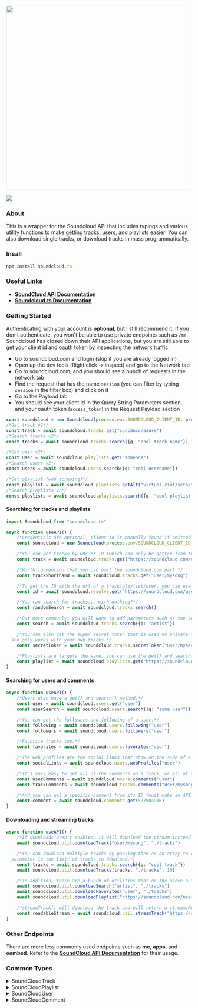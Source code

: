 <div align="left">
  <p>
    <a href="https://moebits.github.io/soundcloud.ts/"><img src="https://raw.githubusercontent.com/Moebits/soundcloud.ts/master/images/soundcloud.tslogo.gif" width="500" /></a>
  </p>
  <p>
    <a href="https://nodei.co/npm/soundcloud.ts/"><img src="https://nodei.co/npm/soundcloud.ts.png" /></a>
  </p>
</div>

### About

This is a wrapper for the Soundcloud API that includes typings and various utility functions
to make getting tracks, users, and playlists easier! You can also download single tracks, or download tracks in mass programmatically.

### Insall

```ts
npm install soundcloud.ts
```

### Useful Links

-   [**SoundCloud API Documentation**](https://developers.soundcloud.com/docs/api/reference)
-   [**Soundcloud.ts Documentation**](https://moebits.github.io/soundcloud.ts/)

### Getting Started

Authenticating with your account is **optional**, but I still recommend it. If you don't authenticate, you won't be able to use private endpoints such as `/me`. Soundcloud has closed down their API applications, but you are still able to get your client id and oauth token by inspecting the network traffic.

-   Go to soundcloud.com and login (skip if you are already logged in)
-   Open up the dev tools (Right click -> inspect) and go to the Network tab
-   Go to soundcloud.com, and you should see a bunch of requests in the network tab
-   Find the request that has the name `session` (you can filter by typing `session` in the filter box) and click on it
-   Go to the Payload tab
-   You should see your client id in the Query String Parameters section, and your oauth token (`access_token`) in the Request Payload section

```ts
const soundcloud = new Soundcloud(process.env.SOUNDCLOUD_CLIENT_ID, process.env.SOUNDCLOUD_OAUTH_TOKEN)
/*Get track v2*/
const track = await soundcloud.tracks.get("succducc/azure")
/*Search tracks v2*/
const tracks = await soundcloud.tracks.search({q: "cool track name"})

/*Get user v2*/
const user = await soundcloud.playlists.get("someone")
/*Search users v2*/
const users = await soundcloud.users.search({q: "cool username"})

/*Get playlist (web scraping)*/
const playlist = await soundcloud.playlists.getAlt("virtual-riot/sets/throwback-ep")
/*Search playlists v2*/
const playlists = await soundcloud.playlists.search({q: "cool playlist name"})
```

#### Searching for tracks and playlists

```ts
import Soundcloud from "soundcloud.ts"

async function useAPI() {
    /*Credentials are optional, client id is manually found if omitted.*/
    const soundcloud = new Soundcloud(process.env.SOUNDCLOUD_CLIENT_ID, process.env.SOUNDCLOUD_OAUTH_TOKEN)

    /*You can get tracks by URL or ID (which can only be gotten from the API)*/
    const track = await soundcloud.tracks.get("https://soundcloud.com/user/mysong")

    /*Worth to mention that you can omit the soundcloud.com part.*/
    const trackShorthand = await soundcloud.tracks.get("user/mysong")

    /*To get the ID with the url of a track/playlist/user, you can use the resolve endpoint.*/
    const id = await soundcloud.resolve.get("https://soundcloud.com/user/mysong")

    /*You can search for tracks... with nothing?*/
    const randomSearch = await soundcloud.tracks.search()

    /*But more commonly, you will want to add parameters such as the search query.*/
    const search = await soundcloud.tracks.search({q: "artist"})

    /*You can also get the super secret token that is used on private tracks. Authentication required, 
  and only works with your own tracks.*/
    const secretToken = await soundcloud.tracks.secretToken("user/mysecretsong")

    /*Playlists are largely the same, you can use the get() and search() methods.*/
    const playlist = await soundcloud.playlists.get("https://soundcloud.com/user/sets/my-songs")
}
```

#### Searching for users and comments

```ts
async function useAPI() {
    /*Users also have a get() and search() method.*/
    const user = await soundcloud.users.get("user")
    const userSearch = await soundcloud.users.search({q: "some user"})

    /*You can get the followers and following of a user.*/
    const following = await soundcloud.users.following("user")
    const followers = await soundcloud.users.followers("user")

    /*Favorite tracks too.*/
    const favorites = await soundcloud.users.favorites("user")

    /*The web profiles are the social links that show on the side of a user's profile*/
    const socialLinks = await soundcloud.users.webProfiles("user")

    /*It's very easy to get all of the comments on a track, or all of the comments by a user.*/
    const userComments = await soundcloud.users.comments("user")
    const trackComments = await soundcloud.tracks.comments("user/mysong")

    /*And you can get a specific comment from its ID (must make an API call to get it).*/
    const comment = await soundcloud.comments.get(577904916)
}
```

#### Downloading and streaming tracks

```ts
async function useAPI() {
    /*If downloads aren't enabled, it will download the stream instead of the original file.*/
    await soundcloud.util.downloadTrack("user/mysong", "./tracks")

    /*You can download multiple tracks by passing them as an array to downloadTracks(). The third
  parameter is the limit of tracks to download.*/
    const tracks = await soundcloud.tracks.search({q: "cool track"})
    await soundcloud.util.downloadTracks(tracks, "./tracks", 10)

    /*In addition, there are a bunch of utilities that do the above automatically for convenience.*/
    await soundcloud.util.downloadSearch("artist", "./tracks")
    await soundcloud.util.downloadFavorites("user", "./tracks")
    await soundcloud.util.downloadPlaylist("https://soundcloud.com/user/sets/my-songs", "./tracks")

    /*streamTrack() will download the track and will return a stream.Readable automatically.*/
    const readableStream = await soundcloud.util.streamTrack("https://soundcloud.com/virtual-riot/emotionalrmx")
}
```

### Other Endpoints

There are more less commonly used endpoints such as **me**, **apps**, and **oembed**. Refer to the [**SoundCloud API Documentation**](https://developers.soundcloud.com/docs/api/reference) for their usage.

### Common Types

<details>
<summary>SoundCloudTrack</summary>

```ts
export interface SoundcloudTrack {
    comment_count: number
    full_duration: number
    downloadable: boolean
    created_at: string
    description: string | null
    media: {
        transcodings: SoundcloudTranscoding[]
    }
    title: string
    publisher_metadata: {
        urn: string
        contains_music: boolean
        id: number
    }
    duration: number
    has_downloads_left: boolean
    artwork_url: string
    public: boolean
    streamable: boolean
    tag_list: string
    genre: string
    id: number
    reposts_count: number
    state: "processing" | "failed" | "finished"
    label_name: string | null
    last_modified: string
    commentable: boolean
    policy: string
    visuals: string | null
    kind: string
    purchase_url: string | null
    sharing: "private" | "public"
    uri: string
    secret_token: string | null
    download_count: number
    likes_count: number
    urn: string
    license: SoundcloudLicense
    purchase_title: string | null
    display_date: string
    embeddable_by: "all" | "me" | "none"
    release_date: string
    user_id: number
    monetization_model: string
    waveform_url: string
    permalink: string
    permalink_url: string
    user: SoundcloudUser
    playback_count: number
}
```

</details>

<details>
<summary>SoundCloudPlaylist</summary>

```ts
export interface SoundcloudPlaylist {
    duration: number
    permalink_url: string
    reposts_count: number
    genre: string | null
    permalink: string
    purchase_url: string | null
    description: string | null
    uri: string
    label_name: string | null
    tag_list: string
    set_type: string
    public: boolean
    track_count: number
    user_id: number
    last_modified: string
    license: SoundcloudLicense
    tracks: SoundcloudTrack[]
    id: number
    release_date: string | null
    display_date: string
    sharing: "public" | "private"
    secret_token: string | null
    created_at: string
    likes_count: number
    kind: string
    title: string
    purchase_title: string | null
    managed_by_feeds: boolean
    artwork_url: string | null
    is_album: boolean
    user: SoundcloudUser
    published_at: string | null
    embeddable_by: "all" | "me" | "none"
}
```

</details>

<details>
<summary>SoundCloudUser</summary>

```ts
export interface SoundcloudUser {
    avatar_url: string
    city: string
    comments_count: number
    country_code: number | null
    created_at: string
    creator_subscriptions: SoundcloudCreatorSubscription[]
    creator_subscription: SoundcloudCreatorSubscription
    description: string
    followers_count: number
    followings_count: number
    first_name: string
    full_name: string
    groups_count: number
    id: number
    kind: string
    last_modified: string
    last_name: string
    likes_count: number
    playlist_likes_count: number
    permalink: string
    permalink_url: string
    playlist_count: number
    reposts_count: number | null
    track_count: number
    uri: string
    urn: string
    username: string
    verified: boolean
    visuals: {
        urn: string
        enabled: boolean
        visuals: SoundcloudVisual[]
        tracking: null
    }
}
```

</details>

<details>
<summary>SoundCloudComment</summary>

```ts
export interface SoundCloudComment {
    kind: "comment"
    id: number
    created_at: string
    user_id: number
    track_id: number
    timestamp: number
    body: string
    uri: string
    user: SoundCloudUserMini
    self: {
        urn: string
    }
}
```

</details>
